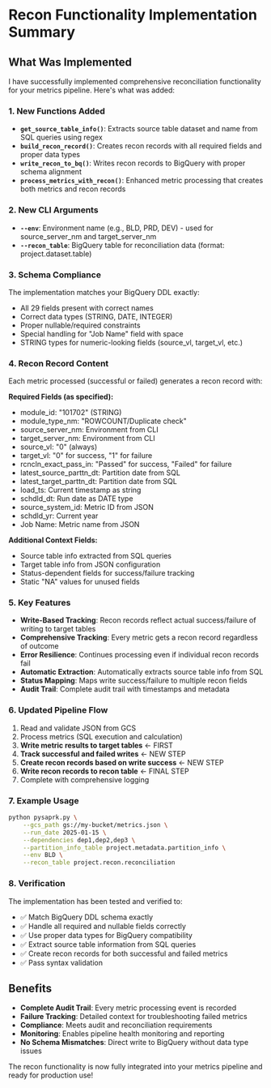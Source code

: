 # Recon Functionality Implementation Summary

## What Was Implemented

I have successfully implemented comprehensive reconciliation functionality for your metrics pipeline. Here's what was added:

### 1. New Functions Added

- **`get_source_table_info()`**: Extracts source table dataset and name from SQL queries using regex
- **`build_recon_record()`**: Creates recon records with all required fields and proper data types
- **`write_recon_to_bq()`**: Writes recon records to BigQuery with proper schema alignment
- **`process_metrics_with_recon()`**: Enhanced metric processing that creates both metrics and recon records

### 2. New CLI Arguments

- **`--env`**: Environment name (e.g., BLD, PRD, DEV) - used for source_server_nm and target_server_nm
- **`--recon_table`**: BigQuery table for reconciliation data (format: project.dataset.table)

### 3. Schema Compliance

The implementation matches your BigQuery DDL exactly:
- All 29 fields present with correct names
- Correct data types (STRING, DATE, INTEGER)
- Proper nullable/required constraints
- Special handling for "Job Name" field with space
- STRING types for numeric-looking fields (source_vl, target_vl, etc.)

### 4. Recon Record Content

Each metric processed (successful or failed) generates a recon record with:

**Required Fields (as specified):**
- module_id: "101702" (STRING)
- module_type_nm: "ROWCOUNT/Duplicate check" 
- source_server_nm: Environment from CLI
- target_server_nm: Environment from CLI  
- source_vl: "0" (always)
- target_vl: "0" for success, "1" for failure
- rcncln_exact_pass_in: "Passed" for success, "Failed" for failure
- latest_source_parttn_dt: Partition date from SQL
- latest_target_parttn_dt: Partition date from SQL
- load_ts: Current timestamp as string
- schdld_dt: Run date as DATE type
- source_system_id: Metric ID from JSON
- schdld_yr: Current year
- Job Name: Metric name from JSON

**Additional Context Fields:**
- Source table info extracted from SQL queries
- Target table info from JSON configuration
- Status-dependent fields for success/failure tracking
- Static "NA" values for unused fields

### 5. Key Features

- **Write-Based Tracking**: Recon records reflect actual success/failure of writing to target tables
- **Comprehensive Tracking**: Every metric gets a recon record regardless of outcome
- **Error Resilience**: Continues processing even if individual recon records fail
- **Automatic Extraction**: Automatically extracts source table info from SQL
- **Status Mapping**: Maps write success/failure to multiple recon fields
- **Audit Trail**: Complete audit trail with timestamps and metadata

### 6. Updated Pipeline Flow

1. Read and validate JSON from GCS
2. Process metrics (SQL execution and calculation)
3. **Write metric results to target tables** ← FIRST
4. **Track successful and failed writes** ← NEW STEP
5. **Create recon records based on write success** ← NEW STEP
6. **Write recon records to recon table** ← FINAL STEP
7. Complete with comprehensive logging

### 7. Example Usage

```bash
python pysaprk.py \
    --gcs_path gs://my-bucket/metrics.json \
    --run_date 2025-01-15 \
    --dependencies dep1,dep2,dep3 \
    --partition_info_table project.metadata.partition_info \
    --env BLD \
    --recon_table project.recon.reconciliation
```

### 8. Verification

The implementation has been tested and verified to:
- ✅ Match BigQuery DDL schema exactly
- ✅ Handle all required and nullable fields correctly
- ✅ Use proper data types for BigQuery compatibility
- ✅ Extract source table information from SQL queries
- ✅ Create recon records for both successful and failed metrics
- ✅ Pass syntax validation

## Benefits

- **Complete Audit Trail**: Every metric processing event is recorded
- **Failure Tracking**: Detailed context for troubleshooting failed metrics
- **Compliance**: Meets audit and reconciliation requirements
- **Monitoring**: Enables pipeline health monitoring and reporting
- **No Schema Mismatches**: Direct write to BigQuery without data type issues

The recon functionality is now fully integrated into your metrics pipeline and ready for production use! 